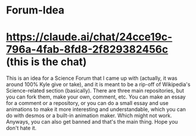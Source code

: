 # Forum-Idea

# https://claude.ai/chat/24cce19c-796a-4fab-8fd8-2f829382456c (this is the chat)

This is an idea for a Science Forum that I came up with (actually, it was around 100% Kyle give or take), and it is meant to be a rip-off of Wikipedia's Science-related section (basically). There are three main repositories, but you can fork them, make your own, comment, etc. You can make an essay for a comment or a repository, or you can do a small essay and use animations to make it more interesting and understandable, which you can do with desmos or a built-in animation maker. Which might not work. Anyways, you can also get banned and that's the main thing. Hope you don't hate it.
